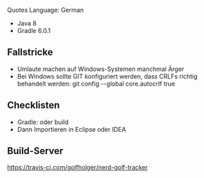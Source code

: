 Quotes Language: German

* Java 8
* Gradle 6.0.1

## Fallstricke

* Umlaute machen auf Windows-Systemen manchmal Ärger
* Bei Windows sollte GIT konfiguriert werden, dass CRLFs richtig behandelt werden: git config --global core.autocrlf true

## Checklisten

* Gradle: <default> oder build
* Dann Importieren in Eclipse oder IDEA

## Build-Server

https://travis-ci.com/golfholger/nerd-golf-tracker

